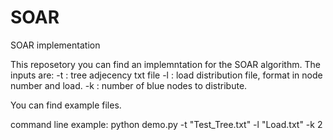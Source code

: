 # SOAR
 SOAR implementation

This reposetory you can find an implemntation for the SOAR algorithm.
The inputs are:
-t : tree adjecency txt file
-l : load distribution file, format in node number and load.
-k : number of blue nodes to distribute.

You can find example files.

command line example:
python demo.py -t "Test_Tree.txt" -l "Load.txt" -k 2
